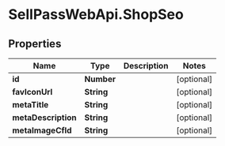 # SellPassWebApi.ShopSeo

## Properties

Name | Type | Description | Notes
------------ | ------------- | ------------- | -------------
**id** | **Number** |  | [optional] 
**favIconUrl** | **String** |  | [optional] 
**metaTitle** | **String** |  | [optional] 
**metaDescription** | **String** |  | [optional] 
**metaImageCfId** | **String** |  | [optional] 


